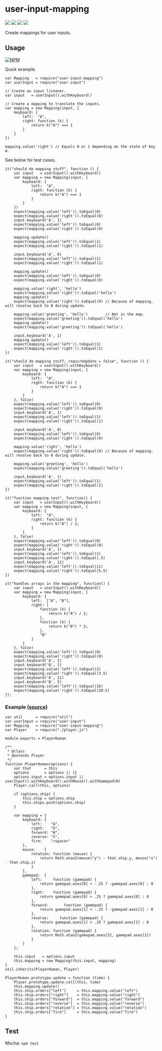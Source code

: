 # user-input-mapping

![](https://travis-ci.org/apexearth/user-input-mapping.svg)
![](http://img.shields.io/npm/v/user-input-mapping.svg?style=flat)
![](http://img.shields.io/npm/dm/user-input-mapping.svg?style=flat)
![](http://img.shields.io/npm/l/user-input-mapping.svg?style=flat)

Create mappings for user inputs.

## Usage

[![NPM](https://nodei.co/npm/user-input-mapping.png)](https://nodei.co/npm/user-input-mapping/)

Quick example.

    var Mapping   = require("user-input-mapping")
    var userInput = require("user-input")
         
    // Create an input listener.
    var input   = userInput().withKeyboard()
    
    // Create a mapping to translate the inputs.
    var mapping = new Mapping(input, {
        keyboard: {
            left:  "A",
            right: function (k) {
                return k("A") === 1
            }
        }
    })
    
    mapping.value('right') // Equals 0 or 1 depending on the state of key A.

See below for test cases.

    it("should do mapping stuff", function () {
        var input   = userInput().withKeyboard()
        var mapping = new Mapping(input, {
            keyboard: {
                left:  "A",
                right: function (k) {
                    return k("A") === 1
                }
            }
        })
        expect(mapping.value('left')).toEqual(0)
        expect(mapping.value('right')).toEqual(0)
        input.keyboard('A', 1)
        expect(mapping.value('left')).toEqual(0)
        expect(mapping.value('right')).toEqual(0)

        mapping.update()
        expect(mapping.value('left')).toEqual(1)
        expect(mapping.value('right')).toEqual(1)

        input.keyboard('A', 0)
        expect(mapping.value('left')).toEqual(1)
        expect(mapping.value('right')).toEqual(1)

        mapping.update()
        expect(mapping.value('left')).toEqual(0)
        expect(mapping.value('right')).toEqual(0)

        mapping.value('right', 'hello')
        expect(mapping.value('right')).toEqual('hello')
        mapping.update()
        expect(mapping.value('right')).toEqual(0) // Because of mapping, will resolve back to 0 during update.

        mapping.value('greeting', 'hello')        // Not in the map.
        expect(mapping.value('greeting')).toEqual('hello')
        mapping.update()
        expect(mapping.value('greeting')).toEqual('hello')

        input.keyboard('A', 1)
        mapping.update()
        expect(mapping.value('left')).toEqual(1)
        expect(mapping.value('right')).toEqual(1)
    })
    
    it("should do mapping stuff, requireUpdate = false", function () {
        var input   = userInput().withKeyboard()
        var mapping = new Mapping(input, {
            keyboard: {
                left:  "A",
                right: function (k) {
                    return k("A") === 1
                }
            }
        }, false)
        expect(mapping.value('left')).toEqual(0)
        expect(mapping.value('right')).toEqual(0)
        input.keyboard('A', 1)
        expect(mapping.value('left')).toEqual(1)
        expect(mapping.value('right')).toEqual(1)

        input.keyboard('A', 0)
        expect(mapping.value('left')).toEqual(0)
        expect(mapping.value('right')).toEqual(0)

        mapping.value('right', 'hello')
        expect(mapping.value('right')).toEqual(0) // Because of mapping, will resolve back to 0 during update.

        mapping.value('greeting', 'hello')
        expect(mapping.value('greeting')).toEqual('hello')

        input.keyboard('A', 1)
        expect(mapping.value('left')).toEqual(1)
        expect(mapping.value('right')).toEqual(1)
    })
    
    it("function mapping test", function() {
        var input   = userInput().withKeyboard()
        var mapping = new Mapping(input, {
            keyboard: {
                left:  "A",
                right: function (k) {
                    return k("A") / 2;
                }
            }
        }, false)
        expect(mapping.value('left')).toEqual(0)
        expect(mapping.value('right')).toEqual(0)
        input.keyboard('A', 1)
        expect(mapping.value('left')).toEqual(1)
        expect(mapping.value('right')).toEqual(.5)
        input.keyboard('A', 11)
        expect(mapping.value('left')).toEqual(11)
        expect(mapping.value('right')).toEqual(5.5)
    })

    it("handles arrays in the mapping", function() {
        var input   = userInput().withKeyboard()
        var mapping = new Mapping(input, {
            keyboard: {
                left:  ["A", "B"],
                right: [
                    function (k) {
                        return k("A") / 2;
                    },
                    function (k) {
                        return k("B") * 2;
                    },
                    "B"
                ]
            }
        }, false)
        expect(mapping.value('left')).toEqual(0)
        expect(mapping.value('right')).toEqual(0)
        input.keyboard('A', 1)
        input.keyboard('B', 1)
        expect(mapping.value('left')).toEqual(2)
        expect(mapping.value('right')).toEqual(3.5)
        input.keyboard('A', 11)
        input.keyboard('B', 5)
        expect(mapping.value('left')).toEqual(16)
        expect(mapping.value('right')).toEqual(20.5)
    });


### Example ([source](https://github.com/apexearth/starship/blob/master/src/player/player.human.js))

    var util      = require("util")
    var userInput = require("user-input")
    var Mapping   = require("user-input-mapping")
    var Player    = require("./player.js")
    
    module.exports = PlayerHuman
    
    /**
     * @class
     * @extends Player
     */
    function PlayerHuman(options) {
        var that      = this
        options       = options || {}
        options.input = options.input || userInput().withKeyboard().withMouse().withGamepad(0)
        Player.call(this, options)
    
        if (options.ship) {
            this.ship = options.ship
            this.ships.push(options.ship)
        }
    
        var mapping = {
            keyboard: {
                left:    "A",
                right:   "D",
                forward: "W",
                reverse: "S",
                fire:    "<space>"
            },
            mouse:    {
                rotation: function (mouse) {
                    return Math.atan2(mouse("y") - that.ship.y, mouse("x") - that.ship.x)
                }
            },
            gamepad:  {
                left:     function (gamepad) {
                    return gamepad.axes[0] < -.25 ? -gamepad.axes[0] : 0
                },
                right:    function (gamepad) {
                    return gamepad.axes[0] > .25 ? gamepad.axes[0] : 0
                },
                forward:       function (gamepad) {
                    return gamepad.axes[1] < -.25 ? -gamepad.axes[1] : 0
                },
                reverse:     function (gamepad) {
                    return gamepad.axes[1] > .25 ? gamepad.axes[1] : 0
                },
                rotation: function (gamepad) {
                    return Math.atan2(gamepad.axes[3], gamepad.axes[2])
                }
            }
        };
    
        this.input   = options.input
        this.mapping = new Mapping(this.input, mapping)
    }
    util.inherits(PlayerHuman, Player)
    
    PlayerHuman.prototype.update = function (time) {
        Player.prototype.update.call(this, time)
        this.mapping.update()
        this.ship.orders["left"]     = this.mapping.value("left")
        this.ship.orders["right"]    = this.mapping.value("right")
        this.ship.orders["forward"]  = this.mapping.value("forward")
        this.ship.orders["reverse"]  = this.mapping.value("reverse")
        this.ship.orders["rotation"] = this.mapping.value("rotation")
        this.ship.orders["fire"]     = this.mapping.value("fire")
    }

## Test

Mocha: `npm test`